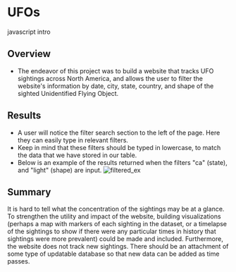# UFOs
javascript intro

## Overview
- The endeavor of this project was to build a website that tracks UFO sightings across North America, and allows the user to filter the website's information by date, city, state, country, and shape of the sighted Unidentified Flying Object. 

## Results
- A user will notice the filter search section to the left of the page. Here they can easily type in relevant filters. 
- Keep in mind that these filters should be typed in lowercase, to match the data that we have stored in our table. 
- Below is an example of the results returned when the filters "ca" (state), and "light" (shape) are input.
![filtered_ex](https://user-images.githubusercontent.com/100614266/170912146-1cacbb51-6c19-4dc5-ae94-b21c5b4fcef7.png)


## Summary
It is hard to tell what the concentration of the sightings may be at a glance. To strengthen the utility and impact of the website, building visualizations (perhaps a map with markers of each sighting in the dataset, or a timelapse of the sightings to show if there were any particular times in history that sightings were more prevalent) could be made and included. Furthermore, the website does not track new sightings. There should be an attachment of some type of updatable database so that new data can be added as time passes. 
